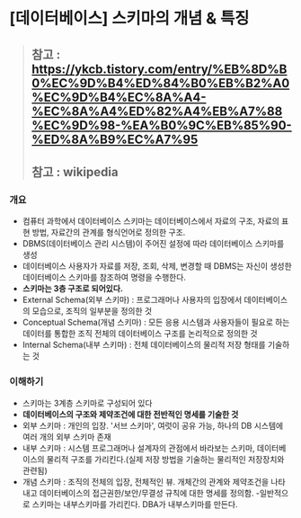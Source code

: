 # [데이터베이스] 스키마의 개념 & 특징

>## 참고 : <https://ykcb.tistory.com/entry/%EB%8D%B0%EC%9D%B4%ED%84%B0%EB%B2%A0%EC%9D%B4%EC%8A%A4-%EC%8A%A4%ED%82%A4%EB%A7%88%EC%9D%98-%EA%B0%9C%EB%85%90-%ED%8A%B9%EC%A7%95>
>## 참고 : wikipedia

### 개요
- 컴퓨터 과학에서 데이터베이스 스키마는 데이터베이스에서 자료의 구조, 자료의 표현 방법, 자료간의 관계를
형식언어로 정의한 구조.
- DBMS(데이터베이스 관리 시스템)이 주어진 설정에 따라 데이터베이스 스키마를 생성
- 데이터베이스 사용자가 자료를 저장, 조회, 삭제, 변경할 때 DBMS는 자신이 생성한 데이터베이스 스키마를
참조하여 명령을 수행한다.
- **스키마는 3층 구조로 되어있다.**
- External Schema(외부 스키마) : 프로그래머나 사용자의 입장에서 데이터베이스의 모습으로, 조직의 일부분을
정의한 것
- Conceptual Schema(개념 스키마) : 모든 응용 시스템과 사용자들이 필요로 하는 데이터를 통합한 조직 전체의
데이터베이스 구조를 논리적으로 정의한 것
- Internal Schema(내부 스키마) : 전체 데이터베이스의 물리적 저장 형태를 기술하는 것

### 이해하기
- 스키마는 3계층 스키마로 구성되어 있다
- **데이터베이스의 구조와 제약조건에 대한 전반적인 명세를 기술한 것**
- 외부 스키마 : 개인의 입장. '서브 스키마', 여럿이 공유 가능, 하나의 DB 시스템에 여러 개의 외부 스키마 존재
- 내부 스키마 : 시스템 프로그래머나 설계자의 관점에서 바라보는 스키마, 데이터베이스의 물리적 구조를 가리킨다.(실제 저장 방법을 기술하는 물리적인 저장장치와 관련됨)
- 개념 스키마 : 조직의 전체의 입장, 전체적인 뷰. 개체간의 관계와 제약조건을 나타내고 데이터베이스의 접근권한/보안/무결성 규칙에 대한 명세를 정의함.
-일반적으로 스키마는 내부스키마를 가리킨다. DBA가 내부스키마를 만든다.
